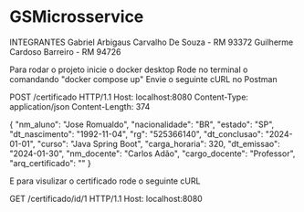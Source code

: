 # GSMicrosservice

INTEGRANTES
Gabriel Arbigaus Carvalho De Souza - RM 93372
Guilherme Cardoso Barreiro - RM 94726

Para rodar o projeto inicie o docker desktop
Rode no terminal o comandando "docker compose up"
Envie o seguinte cURL no Postman

POST /certificado HTTP/1.1
Host: localhost:8080
Content-Type: application/json
Content-Length: 374

{
    "nm_aluno": "Jose Romualdo",
    "nacionalidade": "BR",
    "estado": "SP",
    "dt_nascimento": "1992-11-04",
    "rg": "525366140",
    "dt_conclusao": "2024-01-01",
    "curso": "Java Spring Boot",
    "carga_horaria": 320,
    "dt_emissao": "2024-01-30",
    "nm_docente": "Carlos Adão",
    "cargo_docente": "Professor",
    "arq_certificado": ""
}

E para visulizar o certificado rode o seguinte cURL

GET /certificado/id/1 HTTP/1.1
Host: localhost:8080
